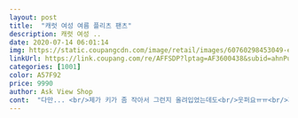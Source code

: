 ```yaml
---
layout: post 
title:  "캐럿 여성 여름 플리츠 팬츠" 
description: 캐럿 여성 ..
date: 2020-07-14 06:01:14 
img: https://static.coupangcdn.com/image/retail/images/60760298453049-e144a605-78d2-4b6c-9048-9ace3398aa4e.jpg 
linkUrl: https://link.coupang.com/re/AFFSDP?lptag=AF3600438&subid=ahnPublicAsk&pageKey=1740777148&itemId=2963668125&vendorItemId=70952118197&traceid=V0-113-77ec6016e94a7fd1 
categories: [1001] 
color: A57F92 
price: 9990 
author: Ask View Shop 
cont:  "다만... <br/>제가 키가 좀 작아서 그런지 올려입었는데도<br/>웃퍼요ㅠㅠ<br/>저한테는 발끝까지 오네요ㅠㅠ저는 좀 수선을 해야할 듯 합니다.<br/>.<br/>ㅋㅋ<br/>질도 좋고 하늘하늘 제가 원하던 플리츠팬츠에요<br/>" 
---
```

